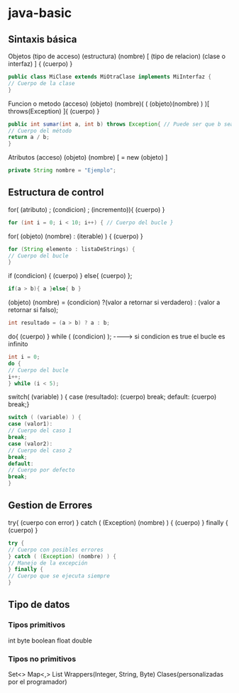 # java-basic

## Sintaxis básica

Objetos (tipo de acceso) (estructura) (nombre) [ (tipo de relacion) (clase o interfaz) ] { (cuerpo) }
```java
public class MiClase extends MiOtraClase implements MiInterfaz {
// Cuerpo de la clase
}
```
Funcion o metodo (acceso) (objeto) (nombre)( ( (objeto)(nombre) ) )[ throws(Exception) ]{ (cuerpo) }
```java
public int sumar(int a, int b) throws Exception{ // Puede ser que b sea cero
// Cuerpo del método
return a / b;
}
```
Atributos (acceso) (objeto) (nombre) [ = new (objeto) ]
```java
private String nombre = "Ejemplo";
```
## Estructura de control

for( (atributo) ; (condicion) ; (incremento)){ (cuerpo) }
```java
for (int i = 0; i < 10; i++) { // Cuerpo del bucle }
```
for( (objeto) (nombre) : (iterable) ) { (cuerpo) }
```java
for (String elemento : listaDeStrings) {
// Cuerpo del bucle
}
```
if  (condicion)  { (cuerpo) } else{ (cuerpo) };
```java
if(a > b){ a }else{ b }
```
(objeto) (nombre) = (condicion) ?(valor a retornar si verdadero) : (valor a retornar si falso);
```java
int resultado = (a > b) ? a : b;
```
do{ (cuerpo) } while ( (condicion) ); ----> si condicion es true el bucle es infinito
```java
int i = 0;
do {
// Cuerpo del bucle
i++;
} while (i < 5);
```

switch( (variable) ) { case (resultado): (cuerpo) break; default: (cuerpo) break;}
```java
switch ( (variable) ) {
case (valor1):
// Cuerpo del caso 1
break;
case (valor2):
// Cuerpo del caso 2
break;
default:
// Cuerpo por defecto
break;
}
```
## Gestion de Errores

try{ (cuerpo con error) } catch ( (Exception) (nombre) ) { (cuerpo) } finally { (cuerpo) }

```java
try {
// Cuerpo con posibles errores
} catch ( (Exception) (nombre) ) {
// Manejo de la excepción
} finally {
// Cuerpo que se ejecuta siempre
}
```

## Tipo de datos
### Tipos primitivos
int
byte
boolean
float
double
### Tipos no primitivos

Set<>
Map<,>
List
Wrappers(Integer, String, Byte)
Clases(personalizadas por el programador)